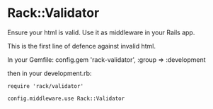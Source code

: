 Rack::Validator
===============

Ensure your html is valid. Use it as middleware in your Rails app.

This is the first line of defence against invalid html.

In your Gemfile:
    config.gem 'rack-validator', :group => :development

then in your development.rb:

    require 'rack/validator'

    config.middleware.use Rack::Validator

